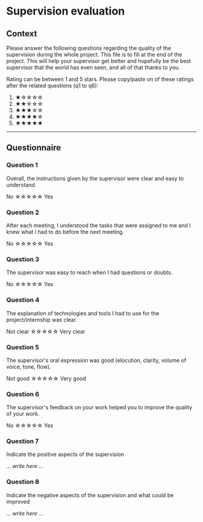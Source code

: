 Supervision evaluation
======================

## Context

Please answer the following questions regarding the quality of the supervision during the whole project. This file is to fill at the end of the project. This will help your supervisor get better and hopefully be the best supervisor that the world has even seen, and all of that thanks to you.

Rating can be between 1 and 5 stars. Please copy/paste on of these ratings after the related questions (q1 to q6):
1. ★☆☆☆☆
2. ★★☆☆☆
3. ★★★☆☆
4. ★★★★☆
5. ★★★★★

---------------------------------

## Questionnaire

### Question 1
Overall, the instructions given by the supervisor were clear and easy to understand.

No ☆☆☆☆☆ Yes


### Question 2
After each meeting, I understood the tasks that were assigned to me and I knew what I had to do before the next meeting.

No ☆☆☆☆☆ Yes


### Question 3
The supervisor was easy to reach when I had questions or doubts.

No ☆☆☆☆☆ Yes


### Question 4
The explanation of technologies and tools I had to use for the project/internship was clear.

Not clear ☆☆☆☆☆ Very clear


### Question 5
The supervisor's oral expression was good (elocution, clarity, volume of voice, tone, flow).

Not good ☆☆☆☆☆ Very good


### Question 6
The supervisor's feedback on your work helped you to improve the quality of your work.

No ☆☆☆☆☆ Yes


### Question 7
Indicate the positive aspects of the supervision

*... write here ...*


### Question 8
Indicate the negative aspects of the supervision and what could be improved

*... write here ...*